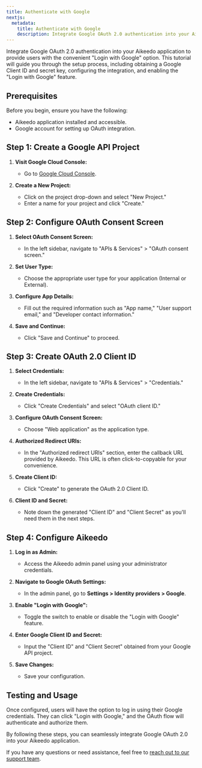 ```yaml
---
title: Authenticate with Google
nextjs:
  metadata:
    title: Authenticate with Google
    description: Integrate Google OAuth 2.0 authentication into your Aikeedo application to provide users with the convenient "Login with Google" option. This tutorial will guide you through the setup process, including obtaining a Google Client ID and secret key, configuring the integration, and enabling the "Login with Google" feature.
---
```


Integrate Google OAuth 2.0 authentication into your Aikeedo application to provide users with the convenient "Login with Google" option. This tutorial will guide you through the setup process, including obtaining a Google Client ID and secret key, configuring the integration, and enabling the "Login with Google" feature.

## Prerequisites

Before you begin, ensure you have the following:

- Aikeedo application installed and accessible.
- Google account for setting up OAuth integration.

## Step 1: Create a Google API Project

1. **Visit Google Cloud Console:**

   - Go to [Google Cloud Console](https://console.cloud.google.com/).

2. **Create a New Project:**
   - Click on the project drop-down and select "New Project."
   - Enter a name for your project and click "Create."

## Step 2: Configure OAuth Consent Screen

1. **Select OAuth Consent Screen:**

   - In the left sidebar, navigate to "APIs & Services" > "OAuth consent screen."

2. **Set User Type:**

   - Choose the appropriate user type for your application (Internal or External).

3. **Configure App Details:**

   - Fill out the required information such as "App name," "User support email," and "Developer contact information."

4. **Save and Continue:**
   - Click "Save and Continue" to proceed.

## Step 3: Create OAuth 2.0 Client ID

1. **Select Credentials:**

   - In the left sidebar, navigate to "APIs & Services" > "Credentials."

2. **Create Credentials:**

   - Click "Create Credentials" and select "OAuth client ID."

3. **Configure OAuth Consent Screen:**

   - Choose "Web application" as the application type.

4. **Authorized Redirect URIs:**

   - In the "Authorized redirect URIs" section, enter the callback URL provided by Aikeedo. This URL is often click-to-copyable for your convenience.

5. **Create Client ID:**

   - Click "Create" to generate the OAuth 2.0 Client ID.

6. **Client ID and Secret:**
   - Note down the generated "Client ID" and "Client Secret" as you'll need them in the next steps.

## Step 4: Configure Aikeedo

1. **Log in as Admin:**

   - Access the Aikeedo admin panel using your administrator credentials.

2. **Navigate to Google OAuth Settings:**

   - In the admin panel, go to **Settings > Identity providers > Google**.

3. **Enable "Login with Google":**

   - Toggle the switch to enable or disable the "Login with Google" feature.

4. **Enter Google Client ID and Secret:**

   - Input the "Client ID" and "Client Secret" obtained from your Google API project.

5. **Save Changes:**
   - Save your configuration.

## Testing and Usage

Once configured, users will have the option to log in using their Google credentials. They can click "Login with Google," and the OAuth flow will authenticate and authorize them.

By following these steps, you can seamlessly integrate Google OAuth 2.0 into your Aikeedo application.

If you have any questions or need assistance, feel free to [reach out to our support team](mailto:support@aikeedo.com).
